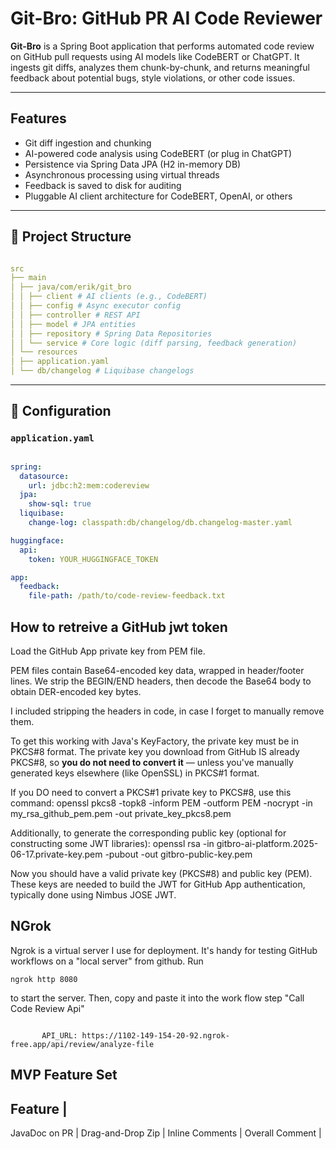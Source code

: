 # Git-Bro: GitHub PR AI Code Reviewer

**Git-Bro** is a Spring Boot application that performs automated code review on GitHub pull requests using AI models like CodeBERT or ChatGPT. It ingests git diffs, analyzes them chunk-by-chunk, and returns meaningful feedback about potential bugs, style violations, or other code issues.

---

## Features

-  Git diff ingestion and chunking  
-  AI-powered code analysis using CodeBERT (or plug in ChatGPT)  
-  Persistence via Spring Data JPA (H2 in-memory DB)  
-  Asynchronous processing using virtual threads  
-  Feedback is saved to disk for auditing  
-  Pluggable AI client architecture for CodeBERT, OpenAI, or others  

---

## 📁 Project Structure

```yaml

src
├── main
│ ├── java/com/erik/git_bro
│ │ ├── client # AI clients (e.g., CodeBERT)
│ │ ├── config # Async executor config
│ │ ├── controller # REST API
│ │ ├── model # JPA entities
│ │ ├── repository # Spring Data Repositories
│ │ └── service # Core logic (diff parsing, feedback generation)
│ └── resources
│ ├── application.yaml
│ └── db/changelog # Liquibase changelogs
```

---

## 🔧 Configuration

### `application.yaml`

```yaml

spring:
  datasource:
    url: jdbc:h2:mem:codereview
  jpa:
    show-sql: true
  liquibase:
    change-log: classpath:db/changelog/db.changelog-master.yaml

huggingface:
  api:
    token: YOUR_HUGGINGFACE_TOKEN

app:
  feedback:
    file-path: /path/to/code-review-feedback.txt
```

## How to retreive a GitHub jwt token

  Load the GitHub App private key from PEM file.
  
  PEM files contain Base64-encoded key data, wrapped in header/footer lines.
  We strip the BEGIN/END headers, then decode the Base64 body to obtain DER-encoded key bytes.
  
  I included stripping the headers in code, in case I forget to manually remove them.
  
  To get this working with Java's KeyFactory, the private key must be in PKCS#8 format.
  The private key you download from GitHub IS already PKCS#8, so **you do not need to convert it** — 
  unless you've manually generated keys elsewhere (like OpenSSL) in PKCS#1 format.
  
  If you DO need to convert a PKCS#1 private key to PKCS#8, use this command:
  openssl pkcs8 -topk8 -inform PEM -outform PEM -nocrypt -in my_rsa_github_pem.pem -out private_key_pkcs8.pem
  
  Additionally, to generate the corresponding public key (optional for constructing some JWT libraries):
  openssl rsa -in gitbro-ai-platform.2025-06-17.private-key.pem -pubout -out gitbro-public-key.pem
  
  Now you should have a valid private key (PKCS#8) and public key (PEM).
  These keys are needed to build the JWT for GitHub App authentication, typically done using Nimbus JOSE JWT.
   
## NGrok
Ngrok is a virtual server I use for deployment. It's handy for testing GitHub workflows on a "local server" from github. 
Run 
```
ngrok http 8080 
```
to start the server. Then, copy and paste it into the work flow step "Call Code Review Api"
```

       API_URL: https://1102-149-154-20-92.ngrok-free.app/api/review/analyze-file
```


## MVP Feature Set

Feature           |
-----------------------------------------------

JavaDoc on PR     |
Drag-and-Drop Zip |
Inline Comments   |
Overall Comment   |
